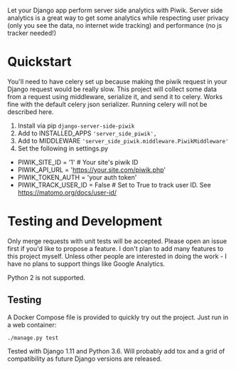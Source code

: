 Let your Django app perform server side analytics with Piwik. Server side analytics is a great way to get some analytics while respecting user privacy (only you see the data, no internet wide tracking) and performance (no js tracker needed!)

# Quickstart

You'll need to have celery set up because making the piwik request in your Django request would be really slow. This project will collect some data from a request using middleware, serialize it, and send it to celery. Works fine with the default celery json serializer. Running celery will not be described here.

1. Install via pip `django-server-side-piwik`
2. Add to INSTALLED_APPS `'server_side_piwik',`
3. Add to MIDDLEWARE `'server_side_piwik.middleware.PiwikMiddleware'`
4. Set the following in settings.py

- PIWIK_SITE_ID = '1'  # Your site's piwik ID
- PIWIK_API_URL = 'https://your.site.com/piwik.php'
- PIWIK_TOKEN_AUTH = 'your auth token'
- PIWIK_TRACK_USER_ID = False  # Set to True to track user ID. See https://matomo.org/docs/user-id/

# Testing and Development

Only merge requests with unit tests will be accepted. Please open an issue first if you'd like to propose a feature. I don't plan to add many features to this project myself. Unless other people are interested in doing the work - I have no plans to support things like Google Analytics.

Python 2 is not supported.

## Testing

A Docker Compose file is provided to quickly try out the project. Just run in a web container:

`./manage.py test`

Tested with Django 1.11 and Python 3.6. Will probably add tox and a grid of compatibility as future Django versions are released.
